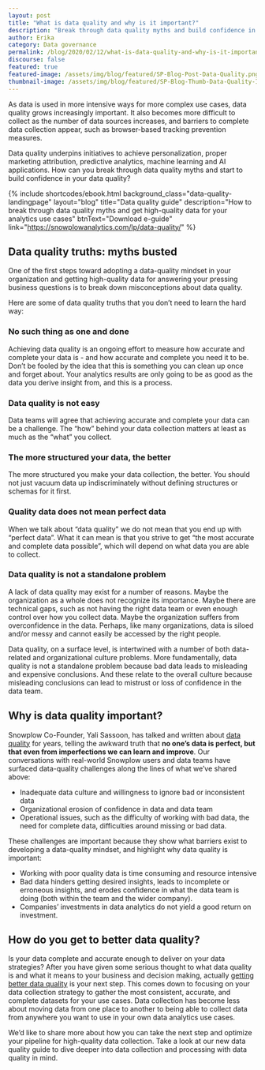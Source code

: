 ```yaml
---
layout: post
title: "What is data quality and why is it important?"
description: "Break through data quality myths and build confidence in your data quality."
author: Erika
category: Data governance
permalink: /blog/2020/02/12/what-is-data-quality-and-why-is-it-important/
discourse: false
featured: true
featured-image: /assets/img/blog/featured/SP-Blog-Post-Data-Quality.png
thumbnail-image: /assets/img/blog/featured/SP-Blog-Thumb-Data-Quality-Important.png
---
```



As data is used in more intensive ways for more complex use cases, data quality grows increasingly important. It also becomes more difficult to collect as the number of data sources increases, and barriers to complete data collection appear, such as browser-based tracking prevention measures. 

Data quality underpins initiatives to achieve personalization, proper marketing attribution, predictive analytics, machine learning and AI applications. How can you break through data quality myths and start to build confidence in your data quality?


 {% include shortcodes/ebook.html background_class="data-quality-landingpage" layout="blog" title="Data quality guide" description="How to break through data quality myths and get high-quality data for your analytics use cases" btnText="Download e-guide" link="https://snowplowanalytics.com/lp/data-quality/" %}




## Data quality truths: myths busted 

One of the first steps toward adopting a data-quality mindset in your organization and getting high-quality data for answering your pressing business questions is to break down misconceptions about data quality.

Here are some of data quality truths that you don’t need to learn the hard way:


### No such thing as one and done

Achieving data quality is an ongoing effort to measure how accurate and complete your data is - and how accurate and complete you need it to be. Don’t be fooled by the idea that this is something you can clean up once and forget about. Your analytics results are only going to be as good as the data you derive insight from, and this is a process.


### Data quality is not easy

Data teams will agree that achieving accurate and complete your data can be a challenge. The “how” behind your data collection matters at least as much as the “what” you collect. 


### The more structured your data, the better

The more structured you make your data collection, the better. You should not just vacuum data up indiscriminately without defining structures or schemas for it first. 


### Quality data does not mean perfect data

When we talk about “data quality” we do not mean that you end up with “perfect data”. What it can mean is that you strive to get “the most accurate and complete data possible”, which will depend on what data you are able to collect.


### Data quality is not a standalone problem

A lack of data quality may exist for a number of reasons. Maybe the organization as a whole does not recognize its importance. Maybe there are technical gaps, such as not having the right data team or even enough control over how you collect data. Maybe the organization suffers from overconfidence in the data. Perhaps, like many organizations, data is siloed and/or messy and cannot easily be accessed by the right people.

Data quality, on a surface level, is intertwined with a number of both data-related and organizational culture problems. More fundamentally, data quality is not a standalone problem because bad data leads to misleading and expensive conclusions. And these relate to the overall culture because misleading conclusions can lead to mistrust or loss of confidence in the data team.


## Why is data quality important?

Snowplow Co-Founder, Yali Sassoon, has talked and written about [data quality](https://snowplowanalytics.com/blog/2016/01/07/we-need-to-talk-about-bad-data-architecting-data-pipelines-for-data-quality/) for years, telling the awkward truth that **no one’s data is perfect, but that even from imperfections we can learn and improve**. Our conversations with real-world Snowplow users and data teams have surfaced data-quality challenges along the lines of what we’ve shared above: 



*   Inadequate data culture and willingness to ignore bad or inconsistent data
*   Organizational erosion of confidence in data and data team
*   Operational issues, such as the difficulty of working with bad data, the need for complete data, difficulties around missing or bad data. 

These challenges are important because they show what barriers exist to developing a data-quality mindset, and highlight why data quality is important:



*   Working with poor quality data is time consuming and resource intensive 
*   Bad data hinders getting desired insights, leads to incomplete or erroneous insights, and erodes confidence in what the data team is doing (both within the team and the wider company). 
*   Companies’ investments in data analytics do not yield a good return on investment.


## How do you get to better data quality?

Is your data complete and accurate enough to deliver on your data strategies? After you have given some serious thought to what data quality is and what it means to your business and decision making, actually [getting better data quality](https://snowplowanalytics.com/blog/2019/09/09/how-to-optimize-your-pipeline-for-data-quality/) is your next step. This comes down to focusing on your data collection strategy to gather the most consistent, accurate, and complete datasets for your use cases. Data collection has become less about moving data from one place to another to being able to collect data from anywhere you want to use in your own data analytics use cases.

We’d like to share more about how you can take the next step and optimize your pipeline for high-quality data collection. Take a look at our new data quality guide to dive deeper into data collection and processing with data quality in mind.